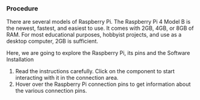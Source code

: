 ### Procedure
<p>
There are several models of Raspberry Pi. The Raspberry Pi 4 Model B is the newest, fastest, and easiest to use. It comes with 2GB, 4GB, or 8GB of RAM. For most educational purposes, hobbyist projects, and use as a desktop computer, 2GB is sufficient.
</p>
<p> Here, we are going to explore the Raspberry Pi, its pins and the Software Installation
</P>

1. Read the instructions carefully. Click on the component to start interacting with it in the connection area.
2. Hover over the Raspberry Pi connection pins to get information about the various connection pins.